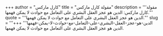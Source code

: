 +++
author = "كارل ماركس"
title = "مقولة كارل ماركس"
description = '''مقولة كارل ماركس: الدين هو عجز العقل البشري على التعامل مع حوادث لا يمكن فهمها.'''
quote = '''الدين هو عجز العقل البشري على التعامل مع حوادث لا يمكن فهمها.'''
slug = '''الدين-هو-عجز-العقل-البشري-على-التعامل-مع-حوادث-لا-يمكن-فهمها'''
+++
الدين هو عجز العقل البشري على التعامل مع حوادث لا يمكن فهمها.
